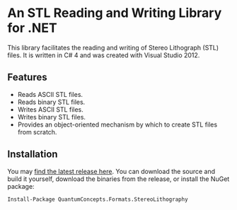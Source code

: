 # An STL Reading and Writing Library for .NET
This library facilitates the reading and writing of Stereo Lithograph (STL) files. It is written in C# 4 and was created with Visual Studio 2012.

## Features
* Reads ASCII STL files.
* Reads binary STL files.
* Writes ASCII STL files.
* Writes binary STL files.
* Provides an object-oriented mechanism by which to create STL files from scratch.

## Installation
You may [find the latest release here](https://github.com/QuantumConcepts/STLdotNET/releases). You can download the source and build it yourself, download the binaries from the release, or install the NuGet package:

    Install-Package QuantumConcepts.Formats.StereoLithography

